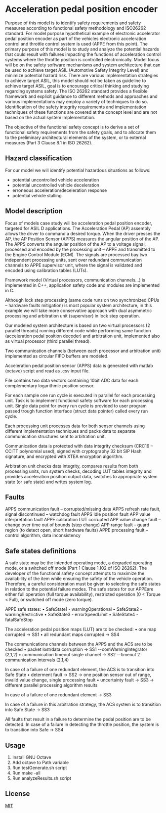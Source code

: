 # Acceleration pedal position encoder

Purpose of this model is to identify safety requirements and safety measures according to functional safety methodology and ISO26262 standard. For model purpose hypothetical example of electronic accelerator pedal position encoder as part of the vehicles electronic acceleration control and throttle control system is used (APPE from this point). 
The primary purpose of this model is to study and analyze the potential hazards that could result with failures impacting the functions of acceleration control systems where the throttle position is controlled electronically. Model focus will be on the safety software mechanisms and system architecture that can be used to achieve target ASIL (Automotive Safety Integrity Level) and minimize potential hazard risk. There are various implementation strategies to achieve target ASIL, this model should not be taken as guideline to achieve target ASIL, goal is to encourage critical thinking and studying regarding systems safety. The ISO 26262 standard provides a flexible framework and explicit guidance to different methods and approaches and various implementations may employ a variety of techniques to do so. Identification of the safety integrity requirements and implementation techniques of these functions are covered at the concept level and are not based on the actual system implementation.

The objective of the functional safety concept is to derive a set of functional safety requirements from the safety goals, and to allocate them to the preliminary architectural elements of the system, or to external measures (Part 3 Clause 8.1 in ISO 26262). 

## Hazard classification

For our model we will identify potential hazardous situations as follows:
- potential uncontrolled vehicle acceleration
- potential uncontrolled vehicle deceleration
- erroneous acceleration/deceleration response
- potential vehicle stalling

## Model description

Focus of models case study will be acceleration pedal position encoder, targeted for ASIL D applications. The Acceleration Pedal (AP) assembly allows the driver to command a desired torque. When the driver presses the AP, the AP Position Sensor (APPS) measures the angular position of the AP. The APPS converts the angular position of the AP to a voltage signal, processed and encoded by the processing unit – APPE and transmitted to the Engine Control Module (ECM). The signals are processed bay two independent processing units, sent over redundant communication channels to APPE supervisor unit, where the signal is validated and encoded using calibration tables (LUTs).

Framework model (Virtual processors, communication channels…) is implemented in C++,  application safety code and modules are implemented in C.

Although lock step processing (same code runs on two synchronized CPUs – hardware faults mitigation) is most popular system architecture, in this example we will take more conservative approach with dual asymmetric processing and arbitration unit (supervisor) in lock step operation.

Our modeled system architecture is based on two virtual processors (2 parallel threads) running different code while performing same function (acceleration pedal position decoder) and arbitration unit, implemented also as virtual processor (third parallel thread).


Two communication channels (between each processor and arbitration unit) implemented as circular FIFO buffers are modeled. 

Acceleration pedal position sensor (APPS) data is generated with matlab (octave) script and read as .csv input file.

File contains two data vectors containing 10bit ADC data for each complementary logarithmic position sensor.

For each sample one run cycle is executed in parallel for each processing unit. Task is to implement functional safety software for each processing unit. Single data point for every run cycle is provided to user program passed trough function interface (struct data pointer) called every run cycle.

Each processing unit processes data for both sensor channels using different implementation techniques and packs data to separate communication structures sent to arbitration unit.

Communication data is protected with data integrity checksum (CRC16 – CCITT polynomial used), signed with cryptography 32 bit SIP Hash signature, and encrypted with XTEA encryption algorithm.

Arbitration unit checks data integrity, compares results from both processing units, run system checks, decoding LUT tables integrity and provides acceleration position output data, switches to appropriate system state (or safe state) and writes system log.

## Faults

APPS communication fault – corrupted/missing data
APPS refresh rate fault, signal discontinued – watchdog fault
APPS Idle position fault 
APP value interpretation fault
APPE calibration LUT corrupted
APP value change fault – change over time out of bounds (step change)
APP range fault – guard region (to detect open, short hardware faults)
APPE processing fault – control algorithm, data inconsistency

## Safe states definitions

A safe state may be the intended operating mode, a degraded operating mode, or a switched off mode (Part 1 Clause 1.102 of ISO 26262). The developer of the functional safety concept attempts to maximize the availability of the item while ensuring the safety of the vehicle operation. Therefore, a careful consideration must be given to selecting the safe states in relation to the potential failure modes. 
The safe states for our APPEare either full operation (full torque availability), restricted operation (0 < Torque < Full), or switched off mode (zero torque).

APPE safe states:
    • SafeState1 - warningOperational
    • SafeState2 - warningRestrictive
    • SafeState3 - errorSpeedLimit
    • SafeState4 - fatalSafeStop
    
The acceleration pedal position maps (LUT) are to be checked: 
    • one map corrupted -> SS1
    • all redundant maps corrupted -> SS4 

The communications channels between the APPS and the ACS are to be checked
    • packet lost/data corruption -> SS1 --comWarningIntegrator (2,1,2)
    • communication timeout single channel -> SS2 --timeout 2 communication intervals (2,1,4)

In case of a failure of one redundant element, the ACS is to transition into Safe State
    • determent fault -> SS2 -> one position sensor out of range, invalid value change, single processing fault
    • uncertainty fault -> SS3 -> different parallel processing algorithm results

In case of a failure of one redundant element -> SS3

In case of a failure in this arbitration strategy, the ACS system is to
transition into Safe State -> SS3

All faults that result in a failure to determine the pedal position are to be detected. In
case of a failure in detecting the throttle position, the system is to transition into Safe -> SS4

## Usage

1. Install GNU Octave
2. Add octave to Path variable
3. Run testGenerate.sh script
4. Run make -all
5. Run analyzeResults.sh script

## License
[MIT](https://choosealicense.com/licenses/mit/)
 
